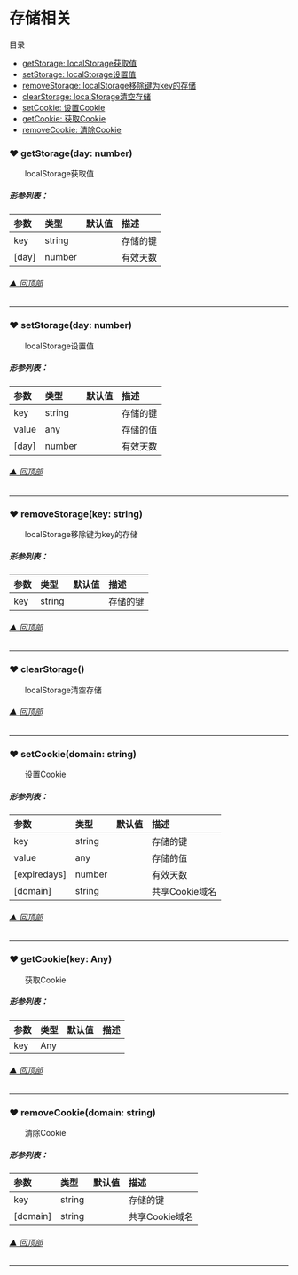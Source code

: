 # 存储相关

<span id="top">目录</span>
* [ getStorage: localStorage获取值](#getStorage)
* [ setStorage: localStorage设置值](#setStorage)
* [ removeStorage: localStorage移除键为key的存储](#removeStorage)
* [ clearStorage: localStorage清空存储](#clearStorage)
* [ setCookie: 设置Cookie](#setCookie)
* [ getCookie: 获取Cookie](#getCookie)
* [ removeCookie: 清除Cookie](#removeCookie)

### <span id="getStorage">♥ getStorage(day: number)</span>

&emsp;&emsp;localStorage获取值
##### 形参列表：
| 参数 | 类型  |  默认值         | 描述 |
| :--- | :---- | :------------- |:---- |
| key | string |  | 存储的键 |
| [day] | number |  | 有效天数 |



###### [▲ 回顶部](#top)
---
### <span id="setStorage">♥ setStorage(day: number)</span>

&emsp;&emsp;localStorage设置值
##### 形参列表：
| 参数 | 类型  |  默认值         | 描述 |
| :--- | :---- | :------------- |:---- |
| key | string |  | 存储的键 |
| value | any |  | 存储的值 |
| [day] | number |  | 有效天数 |



###### [▲ 回顶部](#top)
---
### <span id="removeStorage">♥ removeStorage(key: string)</span>

&emsp;&emsp;localStorage移除键为key的存储
##### 形参列表：
| 参数 | 类型  |  默认值         | 描述 |
| :--- | :---- | :------------- |:---- |
| key | string |  | 存储的键 |



###### [▲ 回顶部](#top)
---
### <span id="clearStorage">♥ clearStorage()</span>

&emsp;&emsp;localStorage清空存储




###### [▲ 回顶部](#top)
---
### <span id="setCookie">♥ setCookie(domain: string)</span>

&emsp;&emsp;设置Cookie
##### 形参列表：
| 参数 | 类型  |  默认值         | 描述 |
| :--- | :---- | :------------- |:---- |
| key | string |  | 存储的键 |
| value | any |  | 存储的值 |
| [expiredays] | number |  | 有效天数 |
| [domain] | string |  | 共享Cookie域名 |



###### [▲ 回顶部](#top)
---
### <span id="getCookie">♥ getCookie(key: Any)</span>

&emsp;&emsp;获取Cookie
##### 形参列表：
| 参数 | 类型  |  默认值         | 描述 |
| :--- | :---- | :------------- |:---- |
| key | Any |  |  |



###### [▲ 回顶部](#top)
---
### <span id="removeCookie">♥ removeCookie(domain: string)</span>

&emsp;&emsp;清除Cookie
##### 形参列表：
| 参数 | 类型  |  默认值         | 描述 |
| :--- | :---- | :------------- |:---- |
| key | string |  | 存储的键 |
| [domain] | string |  | 共享Cookie域名 |



###### [▲ 回顶部](#top)
---
